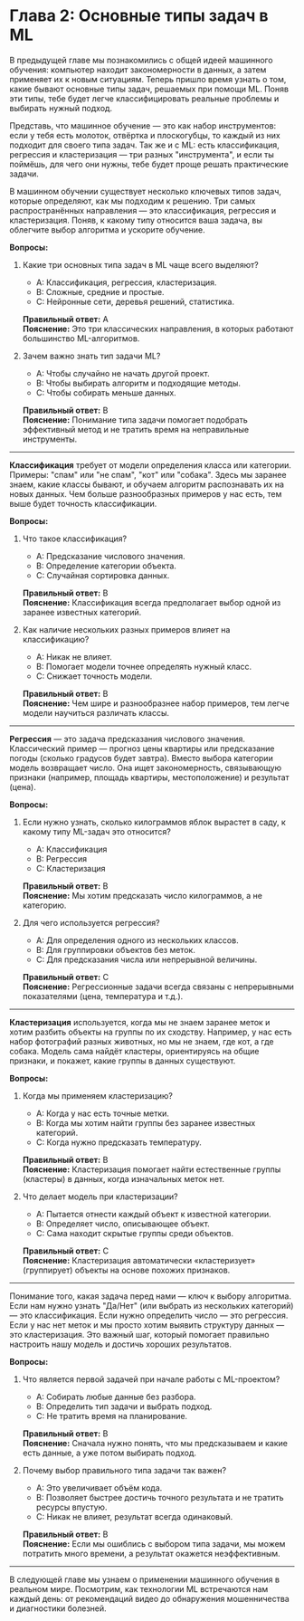 # Глава 2: Основные типы задач в ML

В предыдущей главе мы познакомились с общей идеей машинного обучения: компьютер находит закономерности в данных, а затем применяет их к новым ситуациям. Теперь пришло время узнать о том, какие бывают основные типы задач, решаемых при помощи ML. Поняв эти типы, тебе будет легче классифицировать реальные проблемы и выбирать нужный подход.

Представь, что машинное обучение — это как набор инструментов: если у тебя есть молоток, отвёртка и плоскогубцы, то каждый из них подходит для своего типа задач. Так же и с ML: есть классификация, регрессия и кластеризация — три разных "инструмента", и если ты поймёшь, для чего они нужны, тебе будет проще решать практические задачи.

В машинном обучении существует несколько ключевых типов задач, которые определяют, как мы подходим к решению. Три самых распространённых направления — это классификация, регрессия и кластеризация. Поняв, к какому типу относится ваша задача, вы облегчите выбор алгоритма и ускорите обучение.

**Вопросы:**
1. Какие три основных типа задач в ML чаще всего выделяют?
   - A: Классификация, регрессия, кластеризация.  
   - B: Сложные, средние и простые.  
   - C: Нейронные сети, деревья решений, статистика.

   **Правильный ответ:** A  
   **Пояснение:** Это три классических направления, в которых работают большинство ML-алгоритмов.

2. Зачем важно знать тип задачи ML?
   - A: Чтобы случайно не начать другой проект.  
   - B: Чтобы выбирать алгоритм и подходящие методы.  
   - C: Чтобы собирать меньше данных.

   **Правильный ответ:** B  
   **Пояснение:** Понимание типа задачи помогает подобрать эффективный метод и не тратить время на неправильные инструменты.

---

**Классификация** требует от модели определения класса или категории. Примеры: "спам" или "не спам", "кот" или "собака". Здесь мы заранее знаем, какие классы бывают, и обучаем алгоритм распознавать их на новых данных. Чем больше разнообразных примеров у нас есть, тем выше будет точность классификации.

**Вопросы:**
1. Что такое классификация?
   - A: Предсказание числового значения.  
   - B: Определение категории объекта.  
   - C: Случайная сортировка данных.

   **Правильный ответ:** B  
   **Пояснение:** Классификация всегда предполагает выбор одной из заранее известных категорий.

2. Как наличие нескольких разных примеров влияет на классификацию?
   - A: Никак не влияет.  
   - B: Помогает модели точнее определять нужный класс.  
   - C: Снижает точность модели.

   **Правильный ответ:** B  
   **Пояснение:** Чем шире и разнообразнее набор примеров, тем легче модели научиться различать классы.

---

**Регрессия** — это задача предсказания числового значения. Классический пример — прогноз цены квартиры или предсказание погоды (сколько градусов будет завтра). Вместо выбора категории модель возвращает число. Она ищет закономерность, связывающую признаки (например, площадь квартиры, местоположение) и результат (цена).

**Вопросы:**
1. Если нужно узнать, сколько килограммов яблок вырастет в саду, к какому типу ML-задач это относится?
   - A: Классификация  
   - B: Регрессия  
   - C: Кластеризация

   **Правильный ответ:** B  
   **Пояснение:** Мы хотим предсказать число килограммов, а не категорию.

2. Для чего используется регрессия?
   - A: Для определения одного из нескольких классов.  
   - B: Для группировки объектов без меток.  
   - C: Для предсказания числа или непрерывной величины.

   **Правильный ответ:** C  
   **Пояснение:** Регрессионные задачи всегда связаны с непрерывными показателями (цена, температура и т.д.).

---

**Кластеризация** используется, когда мы не знаем заранее меток и хотим разбить объекты на группы по их сходству. Например, у нас есть набор фотографий разных животных, но мы не знаем, где кот, а где собака. Модель сама найдёт кластеры, ориентируясь на общие признаки, и покажет, какие группы в данных существуют.

**Вопросы:**
1. Когда мы применяем кластеризацию?
   - A: Когда у нас есть точные метки.  
   - B: Когда мы хотим найти группы без заранее известных категорий.  
   - C: Когда нужно предсказать температуру.

   **Правильный ответ:** B  
   **Пояснение:** Кластеризация помогает найти естественные группы (кластеры) в данных, когда изначальных меток нет.

2. Что делает модель при кластеризации?
   - A: Пытается отнести каждый объект к известной категории.  
   - B: Определяет число, описывающее объект.  
   - C: Сама находит скрытые группы среди объектов.

   **Правильный ответ:** C  
   **Пояснение:** Кластеризация автоматически «кластеризует» (группирует) объекты на основе похожих признаков.

---

Понимание того, какая задача перед нами — ключ к выбору алгоритма. Если нам нужно узнать "Да/Нет" (или выбрать из нескольких категорий) — это классификация. Если нужно определить число — это регрессия. Если у нас нет меток и мы просто хотим выявить структуру данных — это кластеризация. Это важный шаг, который помогает правильно настроить нашу модель и достичь хороших результатов.

**Вопросы:**
1. Что является первой задачей при начале работы с ML-проектом?
   - A: Собирать любые данные без разбора.  
   - B: Определить тип задачи и выбрать подход.  
   - C: Не тратить время на планирование.

   **Правильный ответ:** B  
   **Пояснение:** Сначала нужно понять, что мы предсказываем и какие есть данные, а уже потом выбирать подход.

2. Почему выбор правильного типа задачи так важен?
   - A: Это увеличивает объём кода.  
   - B: Позволяет быстрее достичь точного результата и не тратить ресурсы впустую.  
   - C: Никак не влияет, результат всегда одинаковый.

   **Правильный ответ:** B  
   **Пояснение:** Если мы ошиблись с выбором типа задачи, мы можем потратить много времени, а результат окажется неэффективным.

---
В следующей главе мы узнаем о применении машинного обучения в реальном мире. Посмотрим, как технологии ML встречаются нам каждый день: от рекомендаций видео до обнаружения мошенничества и диагностики болезней.
